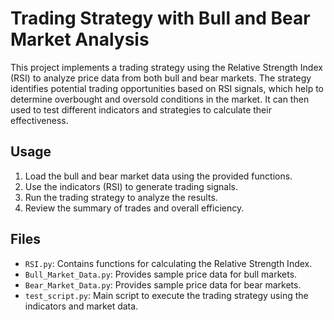 # Trading Strategy with Bull and Bear Market Analysis

This project implements a trading strategy using the Relative Strength Index (RSI) to analyze price data from both bull and bear markets. The strategy identifies potential trading opportunities based on RSI signals, which help to determine overbought and oversold conditions in the market. It can then used to test different indicators and strategies to calculate their effectiveness.

## Usage

1. Load the bull and bear market data using the provided functions.
2. Use the indicators (RSI) to generate trading signals.
3. Run the trading strategy to analyze the results.
4. Review the summary of trades and overall efficiency.

## Files

- `RSI.py`: Contains functions for calculating the Relative Strength Index.
- `Bull_Market_Data.py`: Provides sample price data for bull markets.
- `Bear_Market_Data.py`: Provides sample price data for bear markets.
- `test_script.py`: Main script to execute the trading strategy using the indicators and market data.
